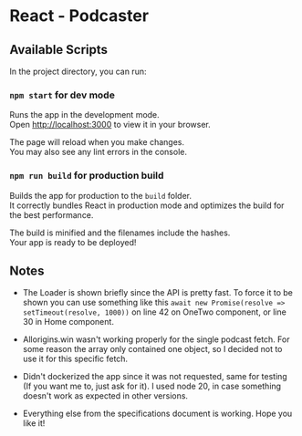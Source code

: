 # React - Podcaster

## Available Scripts

In the project directory, you can run:

### `npm start` for dev mode

Runs the app in the development mode.\
Open [http://localhost:3000](http://localhost:3000) to view it in your browser.

The page will reload when you make changes.\
You may also see any lint errors in the console.

### `npm run build` for production build

Builds the app for production to the `build` folder.\
It correctly bundles React in production mode and optimizes the build for the best performance.

The build is minified and the filenames include the hashes.\
Your app is ready to be deployed!

## Notes

- The Loader is shown briefly since the API is pretty fast. To force it to be shown you can use something like this `await new Promise(resolve => setTimeout(resolve, 1000))` on line 42 on OneTwo component, or line 30 in Home component.

- Allorigins.win wasn't working properly for the single podcast fetch. For some reason the array only contained one object, so I decided not to use it for this specific fetch.

- Didn't dockerized the app since it was not requested, same for testing (If you want me to, just ask for it). I used node 20, in case something doesn't work as expected in other versions. 

- Everything else from the specifications document is working. Hope you like it!